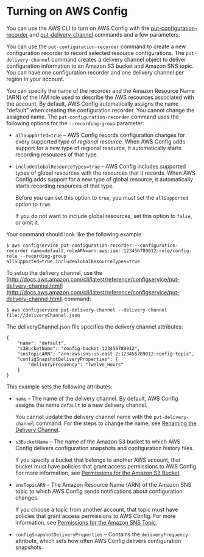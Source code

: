 # Turning on AWS Config<a name="gs-cli-subscribe"></a>

You can use the AWS CLI to turn on AWS Config with the [put\-configuration\-recorder](https://docs.aws.amazon.com/cli/latest/reference/configservice/put-configuration-recorder.html) and [put\-delivery\-channel](https://docs.aws.amazon.com/cli/latest/reference/configservice/put-delivery-channel.html) commands and a few parameters\.

You can use the `put-configuration-recorder` command to create a new configuration recorder to record selected resource configurations\. The `put-delivery-channel` command creates a delivery channel object to deliver configuration information to an Amazon S3 bucket and Amazon SNS topic\. You can have one configuration recorder and one delivery channel per region in your account\.

You can specify the name of the recorder and the Amazon Resource Name \(ARN\) of the IAM role used to describe the AWS resources associated with the account\. By default, AWS Config automatically assigns the name "default" when creating the configuration recorder\. You cannot change the assigned name\. The `put-configuration-recorder` command uses the following options for the `--recording-group` parameter:
+ `allSupported=true` – AWS Config records configuration changes for every supported type of *regional resource*\. When AWS Config adds support for a new type of regional resource, it automatically starts recording resources of that type\.
+ `includeGlobalResourceTypes=true` – AWS Config includes supported types of global resources with the resources that it records\. When AWS Config adds support for a new type of global resource, it automatically starts recording resources of that type\.

  Before you can set this option to `true`, you must set the `allSupported` option to `true`\.

  If you do not want to include global resources, set this option to `false`, or omit it\.

Your command should look like the following example:

```
$ aws configservice put-configuration-recorder --configuration-recorder name=default,roleARN=arn:aws:iam::123456789012:role/config-role --recording-group allSupported=true,includeGlobalResourceTypes=true
```

To setup the delivery channel, use the [http://docs.aws.amazon.com/cli/latest/reference/configservice/put-delivery-channel.html](http://docs.aws.amazon.com/cli/latest/reference/configservice/put-delivery-channel.html) command:

```
$ aws configservice put-delivery-channel --delivery-channel file://deliveryChannel.json
```

The deliveryChannel\.json file specifies the delivery channel attributes:

```
{
    "name": "default",
    "s3BucketName": "config-bucket-123456789012",
    "snsTopicARN": "arn:aws:sns:us-east-2:123456789012:config-topic",
    "configSnapshotDeliveryProperties": {
        "deliveryFrequency": "Twelve_Hours"
    }
}
```

This example sets the following attributes:
+ `name` – The name of the delivery channel\. By default, AWS Config assigns the name `default` to a new delivery channel\.

  You cannot update the delivery channel name with the `put-delivery-channel` command\. For the steps to change the name, see [Renaming the Delivery Channel](manage-delivery-channel.md#update-dc-rename)\.
+ `s3BucketName` – The name of the Amazon S3 bucket to which AWS Config delivers configuration snapshots and configuration history files\.

  If you specify a bucket that belongs to another AWS account, that bucket must have policies that grant access permissions to AWS Config\. For more information, see [Permissions for the Amazon S3 Bucket](s3-bucket-policy.md)\.
+ `snsTopicARN` – The Amazon Resource Name \(ARN\) of the Amazon SNS topic to which AWS Config sends notifications about configuration changes\.

  If you choose a topic from another account, that topic must have policies that grant access permissions to AWS Config\. For more information, see [Permissions for the Amazon SNS Topic](sns-topic-policy.md)\.
+ `configSnapshotDeliveryProperties` – Contains the `deliveryFrequency` attribute, which sets how often AWS Config delivers configuration snapshots\.